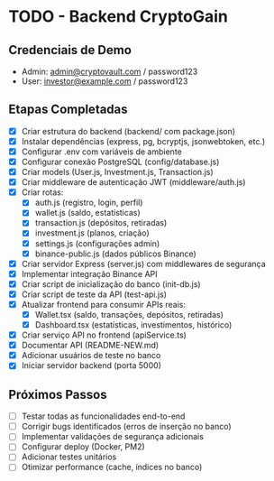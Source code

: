 # TODO - Backend CryptoGain

## Credenciais de Demo
- Admin: admin@cryptovault.com / password123
- User: investor@example.com / password123

## Etapas Completadas
- [x] Criar estrutura do backend (backend/ com package.json)
- [x] Instalar dependências (express, pg, bcryptjs, jsonwebtoken, etc.)
- [x] Configurar .env com variáveis de ambiente
- [x] Configurar conexão PostgreSQL (config/database.js)
- [x] Criar models (User.js, Investment.js, Transaction.js)
- [x] Criar middleware de autenticação JWT (middleware/auth.js)
- [x] Criar rotas:
  - [x] auth.js (registro, login, perfil)
  - [x] wallet.js (saldo, estatísticas)
  - [x] transaction.js (depósitos, retiradas)
  - [x] investment.js (planos, criação)
  - [x] settings.js (configurações admin)
  - [x] binance-public.js (dados públicos Binance)
- [x] Criar servidor Express (server.js) com middlewares de segurança
- [x] Implementar integração Binance API
- [x] Criar script de inicialização do banco (init-db.js)
- [x] Criar script de teste da API (test-api.js)
- [x] Atualizar frontend para consumir APIs reais:
  - [x] Wallet.tsx (saldo, transações, depósitos, retiradas)
  - [x] Dashboard.tsx (estatísticas, investimentos, histórico)
- [x] Criar serviço API no frontend (apiService.ts)
- [x] Documentar API (README-NEW.md)
- [x] Adicionar usuários de teste no banco
- [x] Iniciar servidor backend (porta 5000)

## Próximos Passos
- [ ] Testar todas as funcionalidades end-to-end
- [ ] Corrigir bugs identificados (erros de inserção no banco)
- [ ] Implementar validações de segurança adicionais
- [ ] Configurar deploy (Docker, PM2)
- [ ] Adicionar testes unitários
- [ ] Otimizar performance (cache, índices no banco)
